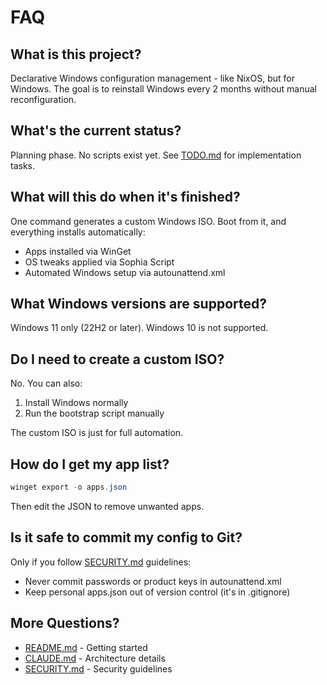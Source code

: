 # FAQ

## What is this project?

Declarative Windows configuration management - like NixOS, but for Windows. The goal is to reinstall Windows every 2 months without manual reconfiguration.

## What's the current status?

Planning phase. No scripts exist yet. See [TODO.md](TODO.md) for implementation tasks.

## What will this do when it's finished?

One command generates a custom Windows ISO. Boot from it, and everything installs automatically:
- Apps installed via WinGet
- OS tweaks applied via Sophia Script
- Automated Windows setup via autounattend.xml

## What Windows versions are supported?

Windows 11 only (22H2 or later). Windows 10 is not supported.

## Do I need to create a custom ISO?

No. You can also:
1. Install Windows normally
2. Run the bootstrap script manually

The custom ISO is just for full automation.

## How do I get my app list?

```powershell
winget export -o apps.json
```

Then edit the JSON to remove unwanted apps.

## Is it safe to commit my config to Git?

Only if you follow [SECURITY.md](SECURITY.md) guidelines:
- Never commit passwords or product keys in autounattend.xml
- Keep personal apps.json out of version control (it's in .gitignore)

## More Questions?

- [README.md](README.md) - Getting started
- [CLAUDE.md](CLAUDE.md) - Architecture details
- [SECURITY.md](SECURITY.md) - Security guidelines
